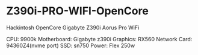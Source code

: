 # Z390i-PRO-WIFI-OpenCore
Hackintosh OpenCore Gigabyte Z390i Aorus Pro WiFi 

CPU: 9900k
Motherboard: Gigabyte z390i
Graphics: RX560
Network Card: 94360Z4(nvme port)
SSD: sn750
Power: Flex 250w
